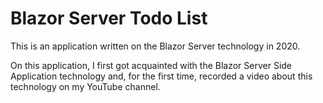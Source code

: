 # Blazor Server Todo List
This is an application written on the Blazor Server technology in 2020.

On this application, I first got acquainted with the Blazor Server Side Application technology and, for the first time, recorded a video about this technology on my YouTube channel.
